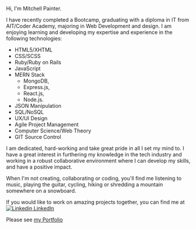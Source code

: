 Hi, I'm Mitchell Painter.

I have recently completed a Bootcamp, graduating with a diploma in IT from AIT/Coder Academy, majoring in Web Development and design. 
I am enjoying learning and developing my expertise and experience in the following technologies:
- HTML5/XHTML
- CSS/SCSS
- Ruby/Ruby on Rails
- JavaScript
- MERN Stack 
    - MongoDB, 
    - Express.js,
    - React.js,
    - Node.js.
- JSON Manipulation
- SQL/NoSQL
- UX/UI Design
- Agile Project Management
- Computer Science/Web Theory
- GIT Source Control

I am dedicated, hard-working and take great pride in all I set my mind to. I have a great interest in furthering my knowledge in the tech industry 
and working in a robust collaborative environment where I can develop my skills, and have a positive impact.

When I'm not creating, collaborating or coding, you'll find me listening to music, playing the guitar, cycling, hiking or shredding a mountain somewhere on a snowboard.

If you would like to work on amazing projects together, you can find me at
[![Linkedin](https://i.stack.imgur.com/gVE0j.png) LinkedIn](https://www.linkedin.com/in/mitchell-painter-5332a4233/)

Please see [my Portfolio](https://mitchell-painter.netlify.app/)
